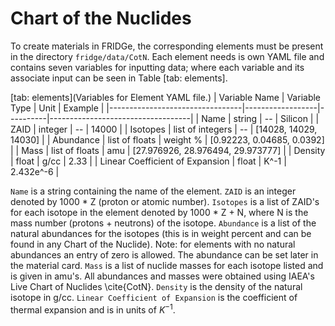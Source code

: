 # Chart of the Nuclides

To create materials in FRIDGe, the corresponding elements must be present in the directory `fridge/data/CotN`.
Each element needs is own YAML file and contains seven variables for inputting data; where each variable and its associate input can be seen in Table [tab: elements].

[tab: elements](Variables for Element YAML file.)
| Variable Name                   | Variable Type    | Unit     | Example                           |
|---------------------------------|------------------|----------|-----------------------------------|
| Name                            | string           | --       | Silicon                           |
| ZAID                            | integer          | --       | 14000                             |
| Isotopes                        | list of integers | --       | [14028, 14029, 14030]             |
| Abundance                       | list of floats   | weight % | [0.92223, 0.04685, 0.0392]        |
| Mass                            | list of floats   | amu      | [27.976926, 28.976494, 29.973777] |
| Density                         | float            | g/cc     | 2.33                              |
| Linear Coefficient of Expansion | float            | K^-1     | 2.432e^-6                         |

`Name` is a string containing the name of the element.
`ZAID` is an integer denoted by 1000 * Z (proton or atomic number).
`Isotopes` is a list of ZAID's for each isotope in the element denoted by 1000 * Z + N, where N is the mass number (protons + neutrons) of the isotope.
`Abundance` is a list of the natural abundances for the isotopes (this is in weight percent and can be found in any Chart of the Nuclide).
Note: for elements with no natural abundances an entry of zero is allowed. The abundance can be set later in the material card.
`Mass` is a list of nuclide masses for each isotope listed and is given in amu's.
All abundances and masses were obtained using IAEA's Live Chart of Nuclides \cite{CotN}.
`Density` is the density of the natural isotope in g/cc.
`Linear Coefficient of Expansion` is the coefficient of thermal expansion and is in units of $K^{-1}$.
